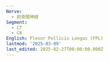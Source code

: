 ```yaml
---
Nerve:
  - 前骨間神経
Segment:
  - C7
  - C8
English: Flexor Pollicis Longus (FPL)
lastmod: '2025-03-09'
last_edited: 2025-02-27T00:00:00.000Z
---
```



